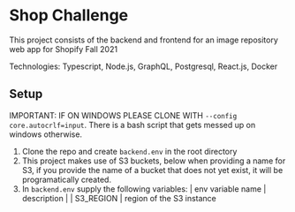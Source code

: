 # Shop Challenge
This project consists of the backend and frontend for an image repository web app for Shopify Fall 2021

Technologies: Typescript, Node.js, GraphQL, Postgresql, React.js, Docker

## Setup

IMPORTANT: IF ON WINDOWS PLEASE CLONE WITH `--config core.autocrlf=input`. There is a bash script that gets messed up on windows otherwise.

1. Clone the repo and create `backend.env` in the root directory
2. This project makes use of S3 buckets, below when providing a name for S3, if you provide the name of a bucket that does not yet exist, it will be programatically created.
3. In `backend.env` supply the following variables:
    | env variable name | description | 
    | S3_REGION | region of the S3 instance
